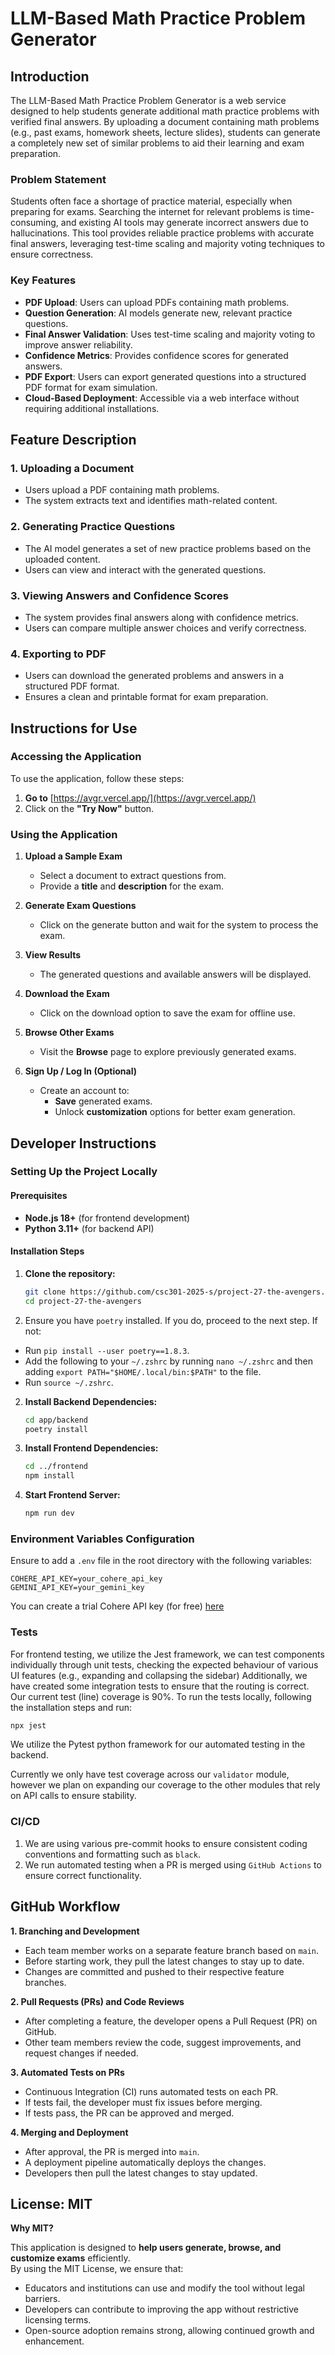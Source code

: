 # **LLM-Based Math Practice Problem Generator**

## **Introduction**
The LLM-Based Math Practice Problem Generator is a web service designed to help students generate additional math practice problems with verified final answers. By uploading a document containing math problems (e.g., past exams, homework sheets, lecture slides), students can generate a completely new set of similar problems to aid their learning and exam preparation.

### **Problem Statement**
Students often face a shortage of practice material, especially when preparing for exams. Searching the internet for relevant problems is time-consuming, and existing AI tools may generate incorrect answers due to hallucinations. This tool provides reliable practice problems with accurate final answers, leveraging test-time scaling and majority voting techniques to ensure correctness.

### **Key Features**
- **PDF Upload**: Users can upload PDFs containing math problems.
- **Question Generation**: AI models generate new, relevant practice questions.
- **Final Answer Validation**: Uses test-time scaling and majority voting to improve answer reliability.
- **Confidence Metrics**: Provides confidence scores for generated answers.
- **PDF Export**: Users can export generated questions into a structured PDF format for exam simulation.
- **Cloud-Based Deployment**: Accessible via a web interface without requiring additional installations.

## **Feature Description**
### **1. Uploading a Document**
- Users upload a PDF containing math problems.
- The system extracts text and identifies math-related content.

### **2. Generating Practice Questions**
- The AI model generates a set of new practice problems based on the uploaded content.
- Users can view and interact with the generated questions.

### **3. Viewing Answers and Confidence Scores**
- The system provides final answers along with confidence metrics.
- Users can compare multiple answer choices and verify correctness.

### **4. Exporting to PDF**
- Users can download the generated problems and answers in a structured PDF format.
- Ensures a clean and printable format for exam preparation.


## **Instructions for Use**

### **Accessing the Application**
To use the application, follow these steps:

1. **Go to** [https://avgr.vercel.app/](https://avgr.vercel.app/)
2. Click on the **"Try Now"** button.

### **Using the Application**
1. **Upload a Sample Exam**  
   - Select a document to extract questions from.  
   - Provide a **title** and **description** for the exam.

2. **Generate Exam Questions**  
   - Click on the generate button and wait for the system to process the exam.

3. **View Results**  
   - The generated questions and available answers will be displayed.

4. **Download the Exam**  
   - Click on the download option to save the exam for offline use.

5. **Browse Other Exams**  
   - Visit the **Browse** page to explore previously generated exams.

6. **Sign Up / Log In (Optional)**  
   - Create an account to:
     - **Save** generated exams.
     - Unlock **customization** options for better exam generation.
    
## **Developer Instructions**
### **Setting Up the Project Locally**
#### **Prerequisites**
- **Node.js 18+** (for frontend development)
- **Python 3.11+** (for backend API)

#### **Installation Steps**
1. **Clone the repository:**
   ```sh
   git clone https://github.com/csc301-2025-s/project-27-the-avengers.git
   cd project-27-the-avengers
   ```
2. Ensure you have `poetry` installed. If you do, proceed to the next step. If not:
- Run `pip install --user poetry==1.8.3`.
- Add the following to your `~/.zshrc` by running `nano ~/.zshrc` and then adding `export PATH="$HOME/.local/bin:$PATH"` to the file.
- Run `source ~/.zshrc`.

    
2. **Install Backend Dependencies:**
   ```sh
   cd app/backend
   poetry install
   ```

4. **Install Frontend Dependencies:**
   ```sh
   cd ../frontend
   npm install
   ```
5. **Start Frontend Server:**
   ```sh
   npm run dev
   ```


### **Environment Variables Configuration**
Ensure to add a `.env` file in the root directory with the following variables:
```
COHERE_API_KEY=your_cohere_api_key
GEMINI_API_KEY=your_gemini_key
```
You can create a trial Cohere API key (for free) [here](https://dashboard.cohere.com/api-keys)


### Tests
For frontend testing, we utilize the Jest framework, we can test components individually through unit tests, checking the expected behaviour of various UI features (e.g., expanding and collapsing the sidebar)
Additionally, we have created some integration tests to ensure that the routing is correct. Our current test (line) coverage is 90%. To run the tests locally, following the installation steps and run:
```sh
npx jest
```

We utilize the Pytest python framework for our automated testing in the backend. 

Currently we only have test coverage across our `validator` module, however we plan on expanding our coverage to the other modules that rely on API calls to ensure stability.

### CI/CD
1. We are using various pre-commit hooks to ensure consistent coding conventions and formatting such as ```black```.
2. We run automated testing when a PR is merged using ```GitHub Actions``` to ensure correct functionality.

## GitHub Workflow

 **1. Branching and Development**
- Each team member works on a separate feature branch based on `main`.
- Before starting work, they pull the latest changes to stay up to date.
- Changes are committed and pushed to their respective feature branches.

 **2. Pull Requests (PRs) and Code Reviews**
- After completing a feature, the developer opens a Pull Request (PR) on GitHub.
- Other team members review the code, suggest improvements, and request changes if needed.

 **3. Automated Tests on PRs**
- Continuous Integration (CI) runs automated tests on each PR.
- If tests fail, the developer must fix issues before merging.
- If tests pass, the PR can be approved and merged.

 **4. Merging and Deployment**
- After approval, the PR is merged into `main`.
- A deployment pipeline automatically deploys the changes.
- Developers then pull the latest changes to stay updated.

## **License: MIT**

**Why MIT?**

This application is designed to **help users generate, browse, and customize exams** efficiently.  
By using the MIT License, we ensure that:
- Educators and institutions can use and modify the tool without legal barriers.
- Developers can contribute to improving the app without restrictive licensing terms.
- Open-source adoption remains strong, allowing continued growth and enhancement.



